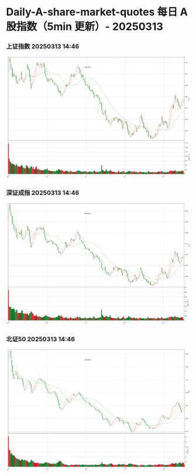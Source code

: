 
# Daily-A-share-market-quotes 每日 A 股指数（5min 更新）- 20250313

### 上证指数 20250313 14:46
![](./fig/2025/3/20250313-sh000001.png)

### 深证成指 20250313 14:46
![](./fig/2025/3/20250313-sz399001.png)

### 北证50 20250313 14:46
![](./fig/2025/3/20250313-bj899050.png)
